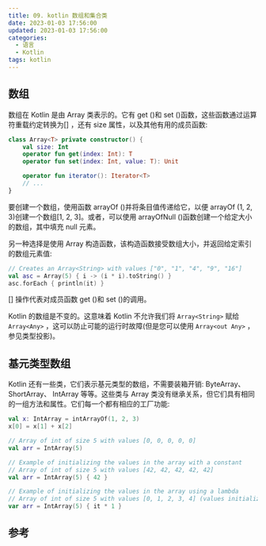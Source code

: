 ```yaml
---
title: 09. kotlin 数组和集合类
date: 2023-01-03 17:56:00
updated: 2023-01-03 17:56:00
categories:
  - 语言
  - Kotlin
tags: kotlin
---
```


## 数组

数组在 Kotlin 是由 Array 类表示的。它有 get ()和 set ()函数，这些函数通过运算符重载约定转换为[] ，还有 size 属性，以及其他有用的成员函数:

```kotlin
class Array<T> private constructor() {
    val size: Int
    operator fun get(index: Int): T
    operator fun set(index: Int, value: T): Unit

    operator fun iterator(): Iterator<T>
    // ...
}
```

要创建一个数组，使用函数 arrayOf ()并将条目值传递给它，以便 arrayOf (1, 2, 3)创建一个数组[1, 2, 3]。或者，可以使用 arrayOfNull ()函数创建一个给定大小的数组，其中填充 null 元素。

<!-- more -->

另一种选择是使用 Array 构造函数，该构造函数接受数组大小，并返回给定索引的数组元素值:

```kotlin
// Creates an Array<String> with values ["0", "1", "4", "9", "16"]
val asc = Array(5) { i -> (i * i).toString() }
asc.forEach { println(it) }
```

[] 操作代表对成员函数 get ()和 set ()的调用。

Kotlin 的数组是不变的。这意味着 Kotlin 不允许我们将 `Array<String>` 赋给 `Array<Any>` ，这可以防止可能的运行时故障(但是您可以使用 `Array<out Any>` ，参见类型投影)。

## 基元类型数组

Kotlin 还有一些类，它们表示基元类型的数组，不需要装箱开销: ByteArray、 ShortArray、 IntArray 等等。这些类与 Array 类没有继承关系，但它们具有相同的一组方法和属性。它们每一个都有相应的工厂功能:

```kotlin
val x: IntArray = intArrayOf(1, 2, 3)
x[0] = x[1] + x[2]

// Array of int of size 5 with values [0, 0, 0, 0, 0]
val arr = IntArray(5)

// Example of initializing the values in the array with a constant
// Array of int of size 5 with values [42, 42, 42, 42, 42]
val arr = IntArray(5) { 42 }

// Example of initializing the values in the array using a lambda
// Array of int of size 5 with values [0, 1, 2, 3, 4] (values initialized to their index value)
var arr = IntArray(5) { it * 1 }
```

## 参考
